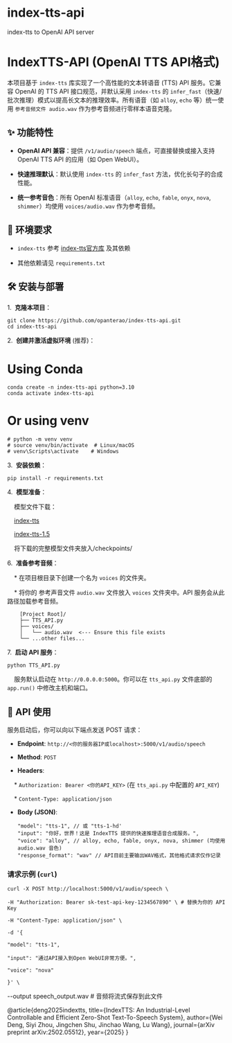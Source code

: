 # index-tts-api

index-tts to OpenAI API server

# IndexTTS-API (OpenAI TTS API格式)



本项目基于 `index-tts` 库实现了一个高性能的文本转语音 (TTS) API 服务。它兼容 OpenAI 的 TTS API 接口规范，并默认采用 `index-tts` 的 `infer_fast`（快速/批次推理）模式以提高长文本的推理效率。所有语音（如 `alloy`, `echo` 等）统一使用 `参考音频文件 audio.wav` 作为参考音频进行零样本语音克隆。



## ✨ 功能特性



* **OpenAI API 兼容**：提供 `/v1/audio/speech` 端点，可直接替换或接入支持 OpenAI TTS API 的应用（如 Open WebUI）。

* **快速推理默认**：默认使用 `index-tts` 的 `infer_fast` 方法，优化长句子的合成性能。

* **统一参考音色**：所有 OpenAI 标准语音（`alloy`, `echo`, `fable`, `onyx`, `nova`, `shimmer`）均使用 `voices/audio.wav` 作为参考音频。



## 🚀 环境要求



* `index-tts` 参考 [index-tts官方库](https://github.com/index-tts/index-tts) 及其依赖

* 其他依赖请见 `requirements.txt`



## 🛠️ 安装与部署



1.  **克隆本项目**：

    git clone https://github.com/opanterao/index-tts-api.git
    cd index-tts-api
    

2.  **创建并激活虚拟环境** (推荐)：


# Using Conda
    conda create -n index-tts-api python=3.10
    conda activate index-tts-api
    
# Or using venv
    # python -m venv venv
    # source venv/bin/activate  # Linux/macOS
    # venv\Scripts\activate    # Windows


3.  **安装依赖**：


    pip install -r requirements.txt


4.  **模型准备**：



    模型文件下载：

    [index-tts](https://modelscope.cn/models/IndexTeam/Index-TTS)

    [index-tts-1.5](https://modelscope.cn/models/IndexTeam/IndexTTS-1.5)



    将下载的完整模型文件夹放入/checkpoints/



6.  **准备参考音频**：

    * 在项目根目录下创建一个名为 `voices` 的文件夹。

    * 将你的 参考声音文件 `audio.wav` 文件放入 `voices` 文件夹中。API 服务会从此路径加载参考音频。


        [Project Root]/
        ├── TTS_API.py
        ├── voices/
        │   └── audio.wav  <--- Ensure this file exists
        └── ...other files...


7.  **启动 API 服务**：


    python TTS_API.py


    服务默认启动在 `http://0.0.0.0:5000`。你可以在 `tts_api.py` 文件底部的 `app.run()` 中修改主机和端口。



## 📡 API 使用



服务启动后，你可以向以下端点发送 POST 请求：



* **Endpoint**: `http://<你的服务器IP或localhost>:5000/v1/audio/speech`

* **Method**: `POST`

* **Headers**:

    * `Authorization: Bearer <你的API_KEY>` (在 `tts_api.py` 中配置的 `API_KEY`)

    * `Content-Type: application/json`

* **Body (JSON)**:


      "model": "tts-1", // 或 "tts-1-hd'
      "input": "你好，世界！这是 IndexTTS 提供的快速推理语音合成服务。",
      "voice": "alloy", // alloy, echo, fable, onyx, nova, shimmer (均使用 audio.wav 音色)
      "response_format": "wav" // API目前主要输出WAV格式，其他格式请求仅作记录

  

### 请求示例 (`curl`)





    curl -X POST http://localhost:5000/v1/audio/speech \

    -H "Authorization: Bearer sk-test-api-key-1234567890" \ # 替换为你的 API Key

    -H "Content-Type: application/json" \

    -d '{
    
    "model": "tts-1",
    
    "input": "通过API接入到Open WebUI非常方便。",
    
    "voice": "nova"
    
    }' \

--output speech_output.wav # 音频将流式保存到此文件

@article{deng2025indextts,
  title={IndexTTS: An Industrial-Level Controllable and Efficient Zero-Shot Text-To-Speech System},
  author={Wei Deng, Siyi Zhou, Jingchen Shu, Jinchao Wang, Lu Wang},
  journal={arXiv preprint arXiv:2502.05512},
  year={2025}
}
